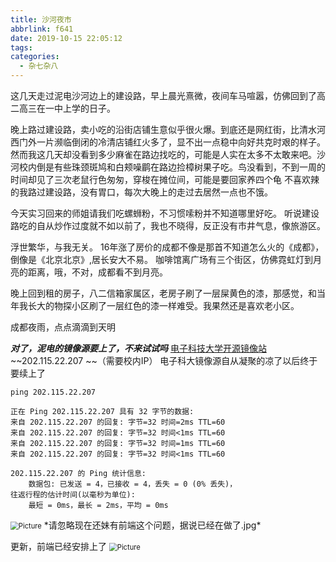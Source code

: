 ```yaml
---
title: 沙河夜市
abbrlink: f641
date: 2019-10-15 22:05:12
tags:
categories:
  - 杂七杂八
---
```

这几天走过泥电沙河边上的建设路，早上晨光熹微，夜间车马喧嚣，仿佛回到了高二高三在一中上学的日子。
<!-- more -->

晚上路过建设路，卖小吃的沿街店铺生意似乎很火爆。到底还是网红街，比清水河西门外一片濒临倒闭的冷清店铺红火多了，显不出一点稳中向好共克时艰的样子。然而我这几天却没看到多少麻雀在路边找吃的，可能是人实在太多不太敢来吧。沙河校内倒是有些珠颈斑鸠和白颊噪鹛在路边捡樟树果子吃。鸟没看到，不到一周的时间却见了三次老鼠行色匆匆，穿梭在摊位间，可能是要回家养四个龟
不喜欢辣的我路过建设路，没有胃口，每次大晚上的走过去居然一点也不饿。

今天实习回来的师姐请我们吃螺蛳粉，不习惯嗦粉并不知道哪里好吃。
听说建设路吃的自从炒作过度就不如以前了，我也不晓得，反正没有市井气息，像旅游区。

浮世繁华，与我无关。
16年涨了房价的成都不像是那首不知道怎么火的《成都》，倒像是《北京北京》,居长安大不易。
咖啡馆离广场有三个街区，仿佛霓虹灯到月亮的距离，哦，不对，成都看不到月亮。

晚上回到租的房子，八二信箱家属区，老房子刷了一层屎黄色的漆，那感觉，和当年我长大的物探小区刷了一层红色的漆一样难受。我果然还是喜欢老小区。

成都夜雨，点点滴滴到天明

***对了，泥电的镜像源要上了，不来试试吗***
[电子科技大学开源镜像站](http://mirrors.uestc.cn)    ~~202.115.22.207 ~~（需要校内IP）
电子科大镜像源自从凝聚的凉了以后终于要续上了

```shell
ping 202.115.22.207

正在 Ping 202.115.22.207 具有 32 字节的数据:
来自 202.115.22.207 的回复: 字节=32 时间=2ms TTL=60
来自 202.115.22.207 的回复: 字节=32 时间<1ms TTL=60
来自 202.115.22.207 的回复: 字节=32 时间=1ms TTL=60
来自 202.115.22.207 的回复: 字节=32 时间<1ms TTL=60

202.115.22.207 的 Ping 统计信息:
    数据包: 已发送 = 4，已接收 = 4，丢失 = 0 (0% 丢失)，
往返行程的估计时间(以毫秒为单位):
    最短 = 0ms，最长 = 2ms，平均 = 0ms
```

<img src="https://raw.githubusercontent.com/Archaeoraptor/image_resources/ImageofBlog/mirrors.png" alt="Picture" style="zoom:80%;" />
*请忽略现在还妹有前端这个问题，据说已经在做了.jpg*

更新，前端已经安排上了
<img src="https://raw.githubusercontent.com/Archaeoraptor/image_resources/ImageofBlog/mirrors1.png" alt="Picture" style="zoom:80%;" />
